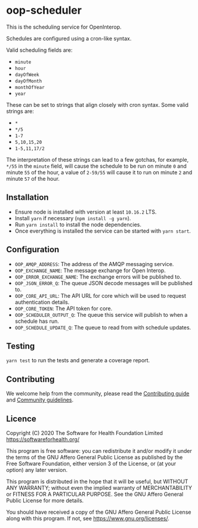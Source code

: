 # oop-scheduler

This is the scheduling service for OpenInterop.

Schedules are configured using a cron-like syntax.

Valid scheduling fields are:
- `minute`
- `hour`
- `dayOfWeek`
- `dayOfMonth`
- `monthOfYear`
- `year`

These can be set to strings that align closely with cron syntax. Some valid strings are:
- `*`
- `*/5`
- `1-7`
- `5,10,15,20`
- `1-5,11,17/2`

The interpretation of these strings can lead to a few gotchas, for example, `*/55` in the `minute` field, will cause the schedule to be run on minute `0` and minute `55` of the hour, a value of `2-59/55` will cause it to run on minute `2` and minute `57` of the hour.

## Installation

- Ensure node is installed with version at least `10.16.2` LTS.
- Install `yarn` if necessary (`npm install -g yarn`).
- Run `yarn install` to install the node dependencies.
- Once everything is installed the service can be started with `yarn start`.

## Configuration

- `OOP_AMQP_ADDRESS`: The address of the AMQP messaging service.
- `OOP_EXCHANGE_NAME`: The message exchange for Open Interop.
- `OOP_ERROR_EXCHANGE_NAME`:  The exchange errors will be published to.
- `OOP_JSON_ERROR_Q`: The queue JSON decode messages will be published to.
- `OOP_CORE_API_URL`: The API URL for core which will be used to request authentication details.
- `OOP_CORE_TOKEN`: The API token for core.
- `OOP_SCHEDULER_OUTPUT_Q`: The queue this service will publish to when a schedule has run.
- `OOP_SCHEDULE_UPDATE_Q`: The queue to read from with schedule updates.

## Testing

`yarn test` to run the tests and generate a coverage report.

## Contributing

We welcome help from the community, please read the [Contributing guide](https://github.com/open-interop/oop-guidelines/blob/master/CONTRIBUTING.md) and [Community guidelines](https://github.com/open-interop/oop-guidelines/blob/master/CODE_OF_CONDUCT.md).

## Licence

Copyright (C) 2020 The Software for Health Foundation Limited <https://softwareforhealth.org/>

This program is free software: you can redistribute it and/or modify
it under the terms of the GNU Affero General Public License as published
by the Free Software Foundation, either version 3 of the License, or
(at your option) any later version.

This program is distributed in the hope that it will be useful,
but WITHOUT ANY WARRANTY; without even the implied warranty of
MERCHANTABILITY or FITNESS FOR A PARTICULAR PURPOSE.  See the
GNU Affero General Public License for more details.

You should have received a copy of the GNU Affero General Public License
along with this program.  If not, see <https://www.gnu.org/licenses/>.
